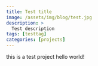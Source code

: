 ```yaml
---
title: Test title
image: /assets/img/blog/test.jpg
description: >
  Test description
tags: [testtag]
categories: [projects]
---
```




this is a test project
hello world!